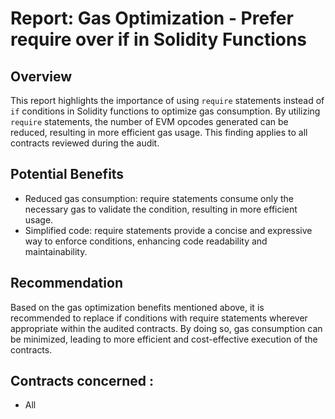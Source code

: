 # Report: Gas Optimization - Prefer require over if in Solidity Functions
## Overview

This report highlights the importance of using `require` statements instead of `if` conditions in Solidity functions to optimize gas consumption. By utilizing `require` statements, the number of EVM opcodes generated can be reduced, resulting in more efficient gas usage. This finding applies to all contracts reviewed during the audit.

## Potential Benefits

- Reduced gas consumption: require statements consume only the necessary gas to validate the condition, resulting in more efficient usage.
- Simplified code: require statements provide a concise and expressive way to enforce conditions, enhancing code readability and maintainability.

## Recommendation

Based on the gas optimization benefits mentioned above, it is recommended to replace if conditions with require statements wherever appropriate within the audited contracts. By doing so, gas consumption can be minimized, leading to more efficient and cost-effective execution of the contracts.

## Contracts concerned :
- All